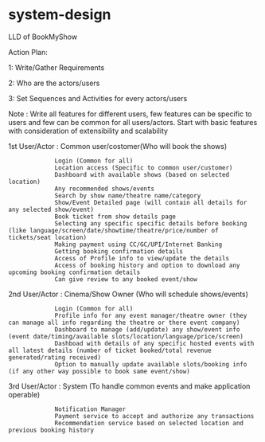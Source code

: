 # system-design

LLD of BookMyShow

Action Plan:

1: Write/Gather Requirements

2: Who are the actors/users

3: Set Sequences and Activities for every actors/users

Note :  Write all features for different users, few features can be specific to users and few can be common for all users/actors.
        Start with basic features with consideration of extensibility and scalability

1st User/Actor : Common user/costomer(Who will book the shows)

                 Login (Common for all)
                 Location access (Specific to common user/customer)
                 Dashboard with available shows (based on selected location)
                 Any recommended shows/events
                 Search by show name/theatre name/category
                 Show/Event Detailed page (will contain all details for any selected show/event)
                 Book ticket from show details page
                 Selecting any specific specific details before booking (like language/screen/date/showtime/theatre/price/number of tickets/seat location)
                 Making payment using CC/GC/UPI/Internet Banking
                 Getting booking confirmation details
                 Access of Profile info to view/update the details
                 Access of booking history and option to download any upcoming booking confirmation details
                 Can give review to any booked event/show


2nd User/Actor : Cinema/Show Owner (Who will schedule shows/events)

                 Login (Common for all)
                 Profile info for any event manager/theatre owner (they can manage all info regarding the theatre or there event company)
                 Dashboard to manage (add/update) any show/event info (event date/timing/available slots/location/language/price/screen)
                 Dashboad with details of any specific hosted events with all latest details (number of ticket booked/total revenue generated/rating received)
                 Option to manually update available slots/booking info (if any other way possible to book same event/show)


3rd User/Actor : System (To handle common events and make application operable)

                 Notification Manager
                 Payment service to accept and authorize any transactions
                 Recommendation service based on selected location and previous booking history
